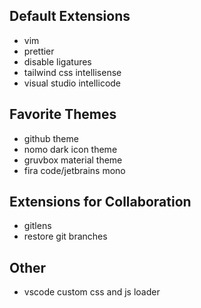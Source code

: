 ## Default Extensions

- vim
- prettier
- disable ligatures
- tailwind css intellisense
- visual studio intellicode

## Favorite Themes

- github theme
- nomo dark icon theme
- gruvbox material theme
- fira code/jetbrains mono

## Extensions for Collaboration

- gitlens
- restore git branches

## Other

- vscode custom css and js loader
